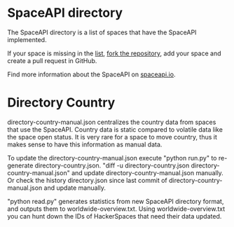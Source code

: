 SpaceAPI directory
==================

The SpaceAPI directory is a list of spaces that have the SpaceAPI
implemented.

If your space is missing in the [list](./directory.json), [fork the repository](https://github.com/SpaceApi/directory),
add your space and create a pull request in GitHub.

Find more information about the SpaceAPI on [spaceapi.io](https://spaceapi.io).

Directory Country
==================
directory-country-manual.json centralizes the country data from spaces that use the SpaceAPI.
Country data is static compared to volatile data like the space open status.
It is very rare for a space to move country, thus it makes sense to have this information as manual data.

To update the directory-country-manual.json execute "python run.py" to re-generate directory-country.json.
"diff -u directory-country.json directory-country-manual.json" and update directory-country-manual.json manually.
Or check the history directory.json since last commit of directory-country-manual.json and update manually.

"python read.py" generates statistics from new SpaceAPI directory format, and outputs them to worldwide-overview.txt.
Using worldwide-overview.txt you can hunt down the IDs of HackerSpaces that need their data updated.